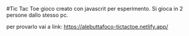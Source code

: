 #Tic Tac Toe
gioco creato con javascrit per esperimento.
Si gioca in 2 persone dallo stesso pc.

per provarlo vai a link: https://alebuttafoco-tictactoe.netlify.app/
